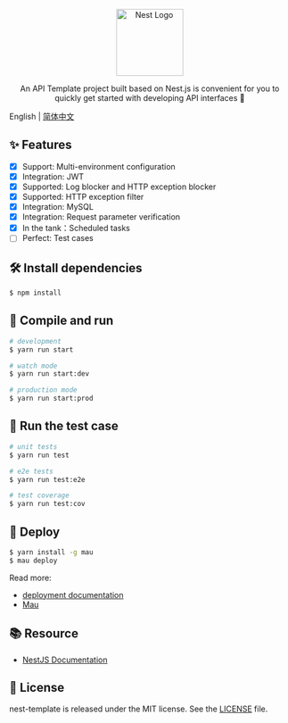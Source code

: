 <p align="center">
  <a href="http://nestjs.com/" target="blank"><img src="https://nestjs.com/img/logo-small.svg" width="120" alt="Nest Logo" /></a>
</p>

[circleci-image]: https://img.shields.io/circleci/build/github/nestjs/nest/master?token=abc123def456
[circleci-url]: https://circleci.com/gh/nestjs/nest

  <p align="center">An API Template project built based on Nest.js is convenient for you to quickly get started with developing API interfaces 🚀</p>
  </p>

English | [简体中文](README_zh-CN.md)

## ✨ Features

- [x] Support: Multi-environment configuration
- [x] Integration: JWT
- [x] Supported: Log blocker and HTTP exception blocker
- [x] Supported: HTTP exception filter
- [x] Integration: MySQL
- [x] Integration: Request parameter verification
- [x] In the tank：Scheduled tasks
- [ ] Perfect: Test cases

## 🛠️ Install dependencies

```bash
$ npm install
```

## 🚀 Compile and run

```bash
# development
$ yarn run start

# watch mode
$ yarn run start:dev

# production mode
$ yarn run start:prod
```

## 🧪 Run the test case

```bash
# unit tests
$ yarn run test

# e2e tests
$ yarn run test:e2e

# test coverage
$ yarn run test:cov
```

## 🚢 Deploy

```bash
$ yarn install -g mau
$ mau deploy
```

Read more:
- [deployment documentation](https://docs.nestjs.com/deployment)
- [Mau](https://mau.nestjs.com)

## 📚 Resource

- [NestJS Documentation](https://docs.nestjs.com) 

## 📄 License

nest-template is released under the MIT license. See the [LICENSE](./LICENSE) file.
